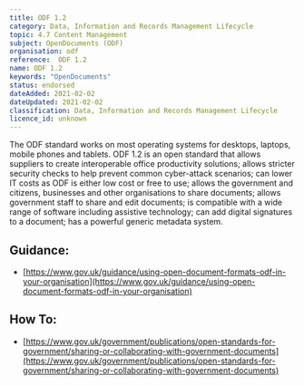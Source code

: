 ```yaml
---
title: ODF 1.2
category: Data, Information and Records Management Lifecycle
topic: 4.7 Content Management
subject: OpenDocuments (ODF)
organisation: odf
reference:	ODF 1.2
name: ODF 1.2
keywords: "OpenDocuments"
status: endorsed
dateAdded: 2021-02-02
dateUpdated: 2021-02-02
classification: Data, Information and Records Management Lifecycle
licence_id: unknown
---
```




The ODF standard works on most operating systems for desktops, laptops, mobile phones and tablets. ODF 1.2 is an open standard that allows suppliers to create interoperable office productivity solutions; allows stricter security checks to help prevent common cyber-attack scenarios; can lower IT costs as ODF is either low cost or free to use; allows the government and citizens, businesses and other organisations to share documents; allows government staff to share and edit documents; is compatible with a wide range of software including assistive technology; can add digital signatures to a document; has a powerful generic metadata system.



## Guidance:
 - [https://www.gov.uk/guidance/using-open-document-formats-odf-in-your-organisation](https://www.gov.uk/guidance/using-open-document-formats-odf-in-your-organisation)

## How To:
 - [https://www.gov.uk/government/publications/open-standards-for-government/sharing-or-collaborating-with-government-documents](https://www.gov.uk/government/publications/open-standards-for-government/sharing-or-collaborating-with-government-documents)
